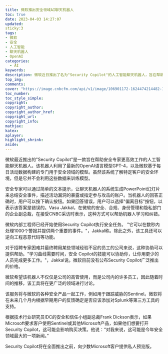```yaml
---
title: 微软推出安全领域AI聊天机器人
toc: true
date: 2023-04-03 14:27:07
updated:
sticky:3
tags:
- 微软
- 安全
- 人工智能
- 聊天机器人
- OpenAI
categories:
  - AI
keywords:
description: 微软近日推出了名为"Security Copilot"的人工智能聊天机器人，旨在帮助安全专家更高效地工作。该聊天机器人利用了最新的OpenAI语言模型GPT-4以及微软为安全领域构建的专门模型。专家可以通过简单的文本提示，让机器人生成PowerPoint幻灯片以总结安全事件、描述漏洞或者指定参与攻击的账户。机器人已经在微软内部使用，并被誉为安全行业最重要的新闻之一。Security Copilot将在全面推出之前，向少数Microsoft客户提供私人预览版。
top_img:
comments:
cover: "https://image.cnbcfm.com/api/v1/image/106901172-1624474214482-106901172-1624408705315-gettyimages-491551484-MS_WINDOWS_10.jpg?v=1680017401&w=740&h=416&ffmt=webp&vtcrop=y"
toc_number:
toc_style_simple:
copyright:
copyright_author:
copyright_author_href:
copyright_url:
copyright_info:
mathjax:
katex:
aplayer:
highlight_shrink:
aside:
---
```


微软最近推出的"Security Copilot"是一款旨在帮助安全专家更高效工作的人工智能聊天机器人。该机器人利用了最新的OpenAI语言模型GPT-4，以及微软基于每日活动数据构建的专门用于安全领域的模型。虽然该系统了解特定客户的安全环境，但是它并不会利用这些数据来训练模型。

安全专家可以通过简单的文本提示，让聊天机器人的系统生成PowerPoint幻灯片来总结安全事件，描述活动漏洞的暴露或指定参与攻击的账户。当机器人的回答正确时，用户可以按下确认按钮。如果回答错误，用户可以选择"偏离目标"按钮，以表示该答案是错误的。Vasu Jakkal，在微软的安全、合规、身份管理和隐私部门的企业副总裁，在接受CNBC采访时表示，这种方式可以帮助机器人学习和纠错。

微软内部工程师已经开始使用Security Copilot执行安全任务。 "它可以在数秒内处理1000个警报并提供两个重要的事件。"，Jakkal称。除此之外，该工具还可以逆向工程恶意代码等功能。

对于招聘专家困难并最终聘用某些领域经验不足的员工的公司来说，这种协助可以提供帮助。"学习曲线需要时间，安全 Copilot的技能可以协助你，让你用更少的人员完成更多工作。"，Jakkal说。微软目前没有公布Security Copilot广泛推出的价格。

微软希望该机器人不仅仅是公司的高管使用，而是公司内的许多员工，因此随着时间的推移，该工具将在更广泛的领域进行讨论。

该服务将与微软的各种安全产品一起工作，例如用于跟踪威胁的Sentinel。微软将在未来几个月内根据早期用户的反馈确定是否应该添加对Splunk等第三方工具的支持。

根据技术行业研究员IDC的安全和信任小组副总裁Frank Dickson表示，如果Microsoft要求客户使用Sentinel或其他Microsoft产品，如果他们想要打开Security Copilot，这可能会影响购买决策。他说：“对我来说，这可能是今年安全领域最大的一项新闻。”

Security Copilot将在全面推出之前，向少数Microsoft客户提供私人预览版。